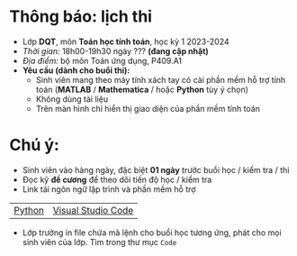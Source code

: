 # Thông báo: lịch thi
* Lớp **DQT**, môn **Toán học tính toán**, học kỳ 1 2023-2024
* _Thời gian:_ 18h00-19h30 ngày ??? **(đang cập nhật)**
* _Địa điểm:_ bộ môn Toán ứng dụng, P409.A1
* **Yêu cầu (dành cho buổi thi):**
  + Sinh viên mang theo máy tính xách tay có cài phần mềm hỗ trợ tính toán (**MATLAB** / **Mathematica** / hoặc **Python** tùy ý chọn)
  + Không dùng tài liệu
  + Trên màn hình chỉ hiển thị giao diện của phần mềm tính toán


# Chú ý:
   * Sinh viên vào hàng ngày, đặc biệt **01 ngày** trước buổi học / kiểm tra / thi
   * Đọc kỹ **đề cương** để theo dõi tiến độ học / kiểm tra
   * Link tải ngôn ngữ lập trình và phần mềm hỗ trợ
<table align="center">
  <tr>
    <td><a href="https://www.python.org/downloads/"> Python </a></td>
    <td><a href="https://code.visualstudio.com/download"> Visual Studio Code </a></td>
  </tr>
</table>

  * Lớp trưởng in file chứa mã lệnh cho buổi học tương ứng, phát cho mọi sinh viên của lớp. Tìm trong thư mục `Code`

